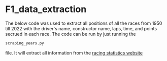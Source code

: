 # F1_data_extraction

The below code was used to extract all positions of all the races from 1950 till 2022 with the driver's name, constructor name, laps, time, and points secrued in each race. The code can be run by just running the 
```sh
scraping_years.py
```
file. It will extract all information from the [racing statistics website](https://www.racing-statistics.com/en/seasons) 
